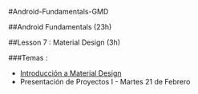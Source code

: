 #Android-Fundamentals-GMD

##Android Fundamentals (23h)

##Lesson 7 : Material Design (3h)

###Temas :

 - [Introducción a Material Design](https://github.com/TeclaLabsPeruTraining/Android-Fundamentals-GMD/blob/Lesson7/MaterialDesign.md)
 - Presentación de Proyectos I - Martes 21 de Febrero


